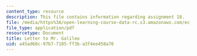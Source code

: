 ```yaml
---
content_type: resource
description: This file contains information regarding assignment 18.
file: /media/https%3A/open-learning-course-data-rc.s3.amazonaws.com/ec-050-recreate-experiments-from-history-inform-the-future-from-the-past-galileo-january-iap-2010/a45ad68c97b77105ff3ba3f4ee458a70_MITEC_050IAP10_assn18.pdf
file_type: application/pdf
resourcetype: Document
title: Letter to Mr. Galileo
uid: a45ad68c-97b7-7105-ff3b-a3f4ee458a70
---
```

